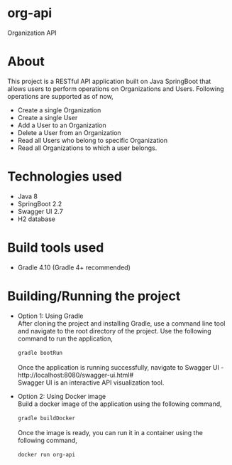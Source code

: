 # org-api
Organization API

# About
This project is a RESTful API application built on Java SpringBoot that allows users to perform operations on Organizations and Users.
Following operations are supported as of now,
- Create a single Organization
- Create a single User
- Add a User to an Organization
- Delete a User from an Organization
- Read all Users who belong to specific Organization
- Read all Organizations to which a user belongs.

# Technologies used
- Java 8
- SpringBoot 2.2
- Swagger UI 2.7
- H2 database

# Build tools used
- Gradle 4.10 (Gradle 4+ recommended)

# Building/Running the project
- Option 1: Using Gradle<br/>
  After cloning the project and installing Gradle, use a command line tool and navigate to the root directory of the project.
  Use the following command to run the application,<br/><br/>
  ``` gradle bootRun ```
  <br/><br/>
  Once the application is running successfully, navigate to Swagger UI - http://localhost:8080/swagger-ui.html#
  <br/>
  Swagger UI is an interactive API visualization tool.
  

- Option 2: Using Docker image<br/>
  Build a docker image of the application using the following command, <br/><br/>
  ``` gradle buildDocker ```
  <br><br/>
  Once the image is ready, you can run it in a container using the following command, <br/><br/>
  ``` docker run org-api ```
  <br><br/>
